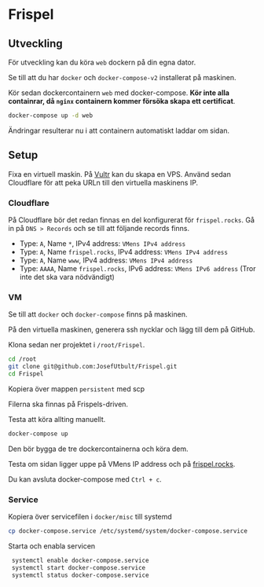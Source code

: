 # Frispel

## Utveckling

För utveckling kan du köra `web` dockern på din egna dator.

Se till att du har `docker` och `docker-compose-v2` installerat på maskinen.

Kör sedan dockercontainern `web` med docker-compose. **Kör inte alla containrar, då `nginx` containern kommer försöka skapa ett certificat**.

```bash
docker-compose up -d web
```

Ändringar resulterar nu i att containern automatiskt laddar om sidan.

## Setup

Fixa en virtuell maskin. På [Vultr](https://www.vultr.com/) kan du skapa en VPS. Använd sedan Cloudflare för att peka URLn till den virtuella maskinens IP.

### Cloudflare

På Cloudflare bör det redan finnas en del konfigurerat för `frispel.rocks`. Gå in på `DNS > Records` och se till att följande records finns.

- Type: `A`, Name `*`, IPv4 address: `VMens IPv4 address`
- Type: `A`, Name `frispel.rocks`, IPv4 address: `VMens IPv4 address`
- Type: `A`, Name `www`, IPv4 address: `VMens IPv4 address`
- Type: `AAAA`, Name `frispel.rocks`, IPv6 address: `VMens IPv6 address` (Tror inte det ska vara nödvändigt)

### VM

Se till att `docker` och `docker-compose` finns på maskinen.

På den virtuella maskinen, generera ssh nycklar och lägg till dem på GitHub.

Klona sedan ner projektet i `/root/Frispel`.

```bash
cd /root
git clone git@github.com:JosefUtbult/Frispel.git
cd Frispel
```

Kopiera över mappen `persistent` med scp

Filerna ska finnas på Frispels-driven.

Testa att köra allting manuellt.

```bash
docker-compose up
```

Den bör bygga de tre dockercontainerna och köra dem.

Testa om sidan ligger uppe på VMens IP address och på [frispel.rocks](https://www.frispel.rocks).

Du kan avsluta docker-compose med `Ctrl + c`.

### Service

Kopiera över servicefilen i `docker/misc` till systemd

```bash
cp docker-compose.service /etc/systemd/system/docker-compose.service
```

Starta och enabla servicen

```bash
 systemctl enable docker-compose.service
 systemctl start docker-compose.service
 systemctl status docker-compose.service
```
